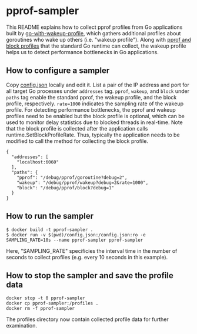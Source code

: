 # pprof-sampler

This README explains how to collect pprof profiles from Go applications built by [go-with-wakeup-profile](https://github.com/IBM/go-with-wakeup-profile), which gathers additional profiles about goroutines who wake up others (i.e. "wakeup profile"). Along with [pprof and block profiles](https://golang.org/pkg/net/http/pprof/) that the standard Go runtime can collect, the wakeup profile helps us to detect performance bottlenecks in Go applications.

## How to configure a sampler

Copy [config.json](/config.json) locally and edit it. List a pair of the IP address and port for all target Go processes under `addresses` tag. `pprof`, `wakeup`, and `block` under `paths` tag enable the standard pprof, the wakeup profile, and the block profile, respectively. `rate=1000` indicates the sampling rate of the wakeup profile. For detecting performance bottlenecks, the pprof and wakeup profiles need to be enabled but the block profile is optional, which can be used to monitor delay statistics due to blocked threads in real-time. Note that the block profile is collected after the application calls runtime.SetBlockProfileRate. Thus, typically the application needs to be modified to call the method for collecting the block profile.

```
{
  "addresses": [
    "localhost:6060"
  ],
  "paths": {
    "pprof": "/debug/pprof/goroutine?debug=2",
    "wakeup": "/debug/pprof/wakeup?debug=2&rate=1000",
    "block": "/debug/pprof/block?debug=1"
  }
}
```

## How to run the sampler

```
$ docker build -t pprof-sampler .
$ docker run -v $(pwd)/config.json:/config.json:ro -e SAMPLING_RATE=10s --name pprof-sampler pprof-sampler
```

Here, "SAMPLING_RATE" specificies the interval time in the number of seconds to collect profiles (e.g. every 10 seconds in this example).


## How to stop the sampler and save the profile data

```
docker stop -t 0 pprof-sampler
docker cp pprof-sampler:/profiles .
docker rm -f pprof-sampler
```

The profiles directory now contain collected profile data for further examination.



